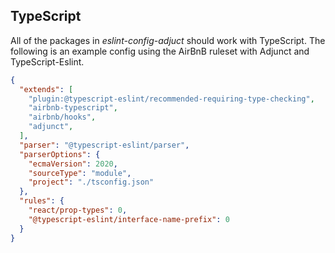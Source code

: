 ## TypeScript

All of the packages in *eslint-config-adjuct* should work with TypeScript. The following is an example config using the AirBnB ruleset with Adjunct and TypeScript-Eslint.


```json
{
  "extends": [
    "plugin:@typescript-eslint/recommended-requiring-type-checking",
    "airbnb-typescript",
    "airbnb/hooks",
    "adjunct",
  ],
  "parser": "@typescript-eslint/parser",
  "parserOptions": {
    "ecmaVersion": 2020,
    "sourceType": "module",
    "project": "./tsconfig.json"
  },
  "rules": {
    "react/prop-types": 0,
    "@typescript-eslint/interface-name-prefix": 0
  }
}
```
